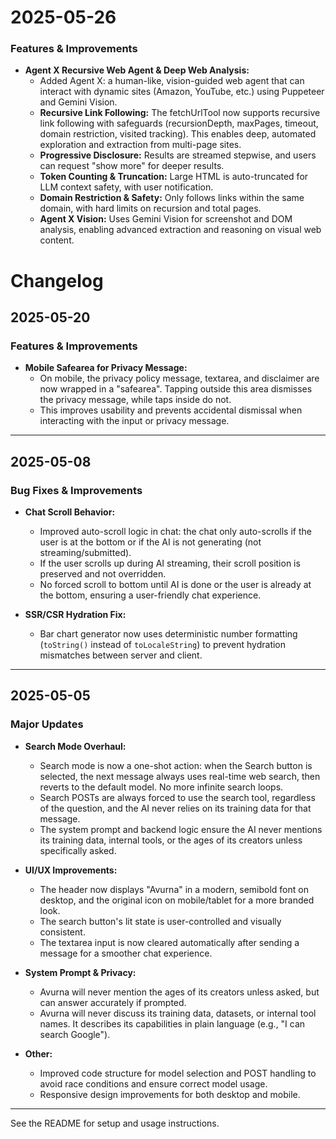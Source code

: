 # 2025-05-26

### Features & Improvements

- **Agent X Recursive Web Agent & Deep Web Analysis:**
  - Added Agent X: a human-like, vision-guided web agent that can interact with dynamic sites (Amazon, YouTube, etc.) using Puppeteer and Gemini Vision.
  - **Recursive Link Following:** The fetchUrlTool now supports recursive link following with safeguards (recursionDepth, maxPages, timeout, domain restriction, visited tracking). This enables deep, automated exploration and extraction from multi-page sites.
  - **Progressive Disclosure:** Results are streamed stepwise, and users can request "show more" for deeper results.
  - **Token Counting & Truncation:** Large HTML is auto-truncated for LLM context safety, with user notification.
  - **Domain Restriction & Safety:** Only follows links within the same domain, with hard limits on recursion and total pages.
  - **Agent X Vision:** Uses Gemini Vision for screenshot and DOM analysis, enabling advanced extraction and reasoning on visual web content.

# Changelog

## 2025-05-20

### Features & Improvements

- **Mobile Safearea for Privacy Message:**
  - On mobile, the privacy policy message, textarea, and disclaimer are now wrapped in a "safearea". Tapping outside this area dismisses the privacy message, while taps inside do not.
  - This improves usability and prevents accidental dismissal when interacting with the input or privacy message.

---

## 2025-05-08

### Bug Fixes & Improvements

- **Chat Scroll Behavior:**
  - Improved auto-scroll logic in chat: the chat only auto-scrolls if the user is at the bottom or if the AI is not generating (not streaming/submitted).
  - If the user scrolls up during AI streaming, their scroll position is preserved and not overridden.
  - No forced scroll to bottom until AI is done or the user is already at the bottom, ensuring a user-friendly chat experience.

- **SSR/CSR Hydration Fix:**
  - Bar chart generator now uses deterministic number formatting (`toString()` instead of `toLocaleString`) to prevent hydration mismatches between server and client.

---

## 2025-05-05

### Major Updates

- **Search Mode Overhaul:**
  - Search mode is now a one-shot action: when the Search button is selected, the next message always uses real-time web search, then reverts to the default model. No more infinite search loops.
  - Search POSTs are always forced to use the search tool, regardless of the question, and the AI never relies on its training data for that message.
  - The system prompt and backend logic ensure the AI never mentions its training data, internal tools, or the ages of its creators unless specifically asked.

- **UI/UX Improvements:**
  - The header now displays "Avurna" in a modern, semibold font on desktop, and the original icon on mobile/tablet for a more branded look.
  - The search button's lit state is user-controlled and visually consistent.
  - The textarea input is now cleared automatically after sending a message for a smoother chat experience.

- **System Prompt & Privacy:**
  - Avurna will never mention the ages of its creators unless asked, but can answer accurately if prompted.
  - Avurna will never discuss its training data, datasets, or internal tool names. It describes its capabilities in plain language (e.g., "I can search Google").

- **Other:**
  - Improved code structure for model selection and POST handling to avoid race conditions and ensure correct model usage.
  - Responsive design improvements for both desktop and mobile.

---

See the README for setup and usage instructions.
